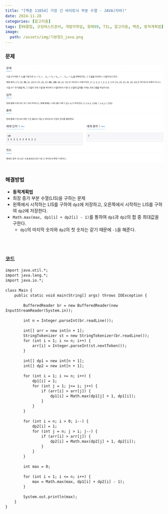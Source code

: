 ```yaml
---
title: "[백준 11054] 가장 긴 바이토닉 부분 수열 - JAVA(자바)"
date: 2024-11-28
categories: [알고리즘]
tags: [99클럽, 코딩테스트준비, 개발자취업, 항해99, TIL, 알고리즘, 백준, 동적계획법]
image:
  path: /assets/img/기본형3_java.png
---
```


### 문제
![img](/assets/img/algorithm/백준11054.png)
<br /><br />

### 해결방법
- **동적계획법**
- 최장 증가 부분 수열(LIS)을 구하는 문제
- 왼쪽에서 시작하는 LIS를 구하여 `dp1`에 저장하고, 오른쪽에서 시작하는 LIS를 구하여 `dp2`에 저장한다.
- `Math.max(max, dp1[i] + dp2[i] - 1)`를 통하여 `dp1`과 `dp2`의 합 중 최대값을 구한다.
  - `dp1`의 마지막 숫자와 `dp2`의 첫 숫자는 같기 때문에 `-1`을 해준다.


<br /><br />

### 코드
```
import java.util.*;
import java.lang.*;
import java.io.*;

class Main {
    public static void main(String[] args) throws IOException {

        BufferedReader br = new BufferedReader(new InputStreamReader(System.in));

        int n = Integer.parseInt(br.readLine());

        int[] arr = new int[n + 1];
        StringTokenizer st = new StringTokenizer(br.readLine());
        for (int i = 1; i <= n; i++) {
            arr[i] = Integer.parseInt(st.nextToken());
        }

        int[] dp1 = new int[n + 1];
        int[] dp2 = new int[n + 1];

        for (int i = 1; i <= n; i++) {
            dp1[i] = 1;
            for (int j = 1; j<= i; j++) {
                if (arr[i] > arr[j]) {
                    dp1[i] = Math.max(dp1[j] + 1, dp1[i]);
                }
            }
        }

        for (int i = n; i > 0; i--) {
            dp2[i] = 1;
            for (int j = n; j > i; j--) {
                if (arr[i] > arr[j]) {
                    dp2[i] = Math.max(dp2[j] + 1, dp2[i]);
                }
            }
        }

        int max = 0;

        for (int i = 1; i <= n; i++) {
            max = Math.max(max, dp1[i] + dp2[i] - 1);
        }

        System.out.println(max);
    }
}
```
 
